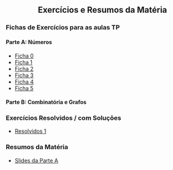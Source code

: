 
<h2 align="center"> Exercícios e Resumos da Matéria</h2>  

### Fichas de Exercícios para as aulas TP

#### Parte A: Números
- [Ficha 0](http://cfloren.wdfiles.com/local--files/discreta/Problemas0.pdf)
- [Ficha 1](http://cfloren.wdfiles.com/local--files/discreta/Problemas1.pdf)
- [Ficha 2](http://cfloren.wdfiles.com/local--files/discreta/Problemas2.pdf)
- [Ficha 3](http://cfloren.wdfiles.com/local--files/discreta/Problemas3.pdf)
- [Ficha 4](http://cfloren.wdfiles.com/local--files/discreta/Problemas4.pdf)
- [Ficha 5](http://cfloren.wdfiles.com/local--files/discreta/Problemas5.pdf)

#### Parte B: Combinatória e Grafos


### Exercícios Resolvidos / com Soluções
- [Resolvidos 1](http://cfloren.wdfiles.com/local--files/discreta/Resolvidos1.pdf) 

<!-- ### Exercícios Adicionais -->

### Resumos da Matéria
- [Slides da Parte A](http://cfloren.wdfiles.com/local--files/discreta/Slides-ITN.pdf)
